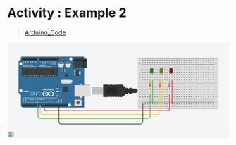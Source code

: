 # Activity : Example 2
> [Arduino_Code](./example2_freeRTOS.ino)

![Switch_Pullup_Pulldown ](../../img/Example_FreeRTOS.png)